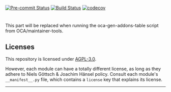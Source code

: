 
<!-- /!\ Non OCA Context : Set here the badge of your runbot / runboat instance. -->
[![Pre-commit Status](https://github.com/madmooose/neunzig/actions/workflows/pre-commit.yml/badge.svg?branch=16.0)](https://github.com/madmooose/neunzig/actions/workflows/pre-commit.yml?query=branch%3A16.0)
[![Build Status](https://github.com/madmooose/neunzig/actions/workflows/test.yml/badge.svg?branch=16.0)](https://github.com/madmooose/neunzig/actions/workflows/test.yml?query=branch%3A16.0)
[![codecov](https://codecov.io/gh/madmooose/neunzig/branch/16.0/graph/badge.svg)](https://codecov.io/gh/madmooose/neunzig)
<!-- /!\ Non OCA Context : Set here the badge of your translation instance. -->

<!-- /!\ do not modify above this line -->

# 



<!-- /!\ do not modify below this line -->

<!-- prettier-ignore-start -->

[//]: # (addons)

This part will be replaced when running the oca-gen-addons-table script from OCA/maintainer-tools.

[//]: # (end addons)

<!-- prettier-ignore-end -->

## Licenses

This repository is licensed under [AGPL-3.0](LICENSE).

However, each module can have a totally different license, as long as they adhere to Niels Göttsch & Joachim Hänsel
policy. Consult each module's `__manifest__.py` file, which contains a `license` key
that explains its license.

----
<!-- /!\ Non OCA Context : Set here the full description of your organization. -->
